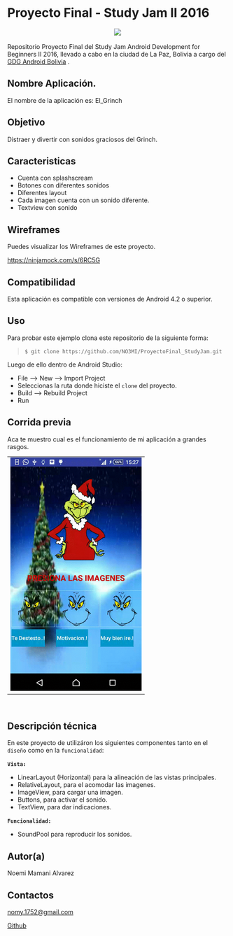 Proyecto Final - Study Jam II 2016
===
<div align="center">
    <center>
        <img src="http://developerstudyjams.com/images/masthead.png" width="400px"/>
    </center>
</div>

Repositorio Proyecto Final del Study Jam Android Development for Beginners II 2016, llevado a cabo en la ciudad de La Paz, Bolivia a cargo del <a target="_blank" href="http://www.gdg.androidbolivia.com">GDG Android Bolivia</a> .

Nombre Aplicación.
---
El nombre de la aplicación es: El_Grinch

Objetivo
---
Distraer y divertir con sonidos graciosos del Grinch.

Caracteristicas
---
* Cuenta con splashscream
* Botones con diferentes sonidos
* Diferentes layout
* Cada imagen cuenta con un sonido diferente.
* Textview con sonido

Wireframes
---
Puedes visualizar los Wireframes de este proyecto.

https://ninjamock.com/s/6RC5G

Compatibilidad
---
Esta aplicación es compatible con versiones de Android 4.2 o superior.

Uso
---------
Para probar este ejemplo clona este repositorio de la siguiente forma:
>
>     $ git clone https://github.com/NO3MI/ProyectoFinal_StudyJam.git

Luego de ello dentro de Android Studio:

* File --> New --> Import Project 
* Seleccionas la ruta donde hiciste el `clone` del proyecto.
* Build --> Rebuild Project
* Run 

Corrida previa
---
Aca te muestro cual es el funcionamiento de mi aplicación a grandes rasgos.
<div align="center">
    <center>
        <table border="0">
            <tr>
                <td><img src="/img/demo.gif" width="300"></td>
                </td>
            </tr>
        </table>
    </center>
</div>
<br>

Descripción técnica
---
En este proyecto de utilizáron los siguientes componentes tanto en el `diseño` como en la `funcionalidad`:

**`Vista:`**
* LinearLayout (Horizontal) para la alineación de las vistas principales.
* RelativeLayout, para el acomodar las imagenes.
* ImageView, para cargar una imagen.
* Buttons, para activar el sonido.
* TextView, para dar indicaciones.

**`Funcionalidad:`**
* SoundPool para reproducir los sonidos.



Autor(a)
---
Noemi Mamani Alvarez

Contactos
---
nomy.1752@gmail.com

[Github](https://www.github.com/NO3MI)<br>

